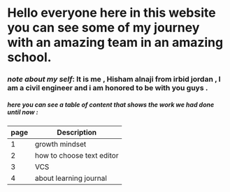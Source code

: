 # Hello everyone here in this website you can see some of my journey with an amazing team in an amazing school.

### *note about my self*: It is me , Hisham alnaji from irbid jordan , I am a civil engineer and i am honored to be with you guys .

##### here you can see a table of content that shows the work we had done until now :

| page        | Description |
| ----------- | ----------- |
| 1           |  growth mindset      |
| 2           | how to choose text editor        |
| 3           | VCS        |
| 4           | about learning journal        |

